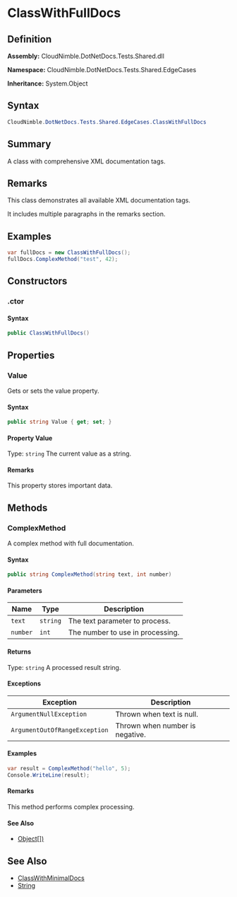 # ClassWithFullDocs

## Definition

**Assembly:** CloudNimble.DotNetDocs.Tests.Shared.dll

**Namespace:** CloudNimble.DotNetDocs.Tests.Shared.EdgeCases

**Inheritance:** System.Object

## Syntax

```csharp
CloudNimble.DotNetDocs.Tests.Shared.EdgeCases.ClassWithFullDocs
```

## Summary

A class with comprehensive XML documentation tags.

## Remarks



This class demonstrates all available XML documentation tags.



It includes multiple paragraphs in the remarks section.



## Examples


```csharp
var fullDocs = new ClassWithFullDocs();
fullDocs.ComplexMethod("test", 42);
```


## Constructors

### .ctor

#### Syntax

```csharp
public ClassWithFullDocs()
```

## Properties

### Value

Gets or sets the value property.

#### Syntax

```csharp
public string Value { get; set; }
```

#### Property Value

Type: `string`
The current value as a string.

#### Remarks

This property stores important data.

## Methods

### ComplexMethod

A complex method with full documentation.

#### Syntax

```csharp
public string ComplexMethod(string text, int number)
```

#### Parameters

| Name | Type | Description |
|------|------|-------------|
| `text` | `string` | The text parameter to process. |
| `number` | `int` | The number to use in processing. |

#### Returns

Type: `string`
A processed result string.

#### Exceptions

| Exception | Description |
|-----------|-------------|
| `ArgumentNullException` | Thrown when text is null. |
| `ArgumentOutOfRangeException` | Thrown when number is negative. |

#### Examples


```csharp
var result = ComplexMethod("hello", 5);
Console.WriteLine(result);
```


#### Remarks



This method performs complex processing.




#### See Also

- [Object[])](https://learn.microsoft.com/dotnet/api/system.string.format(system.string,system.object[]))

## See Also

- [ClassWithMinimalDocs](ClassWithMinimalDocs)
- [String](https://learn.microsoft.com/dotnet/api/system.string)

